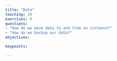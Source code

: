 ```yaml
---
title: "Data"
teaching: 10
exercises: 0
questions:
- "How do we move data to and from an instance?"
- "How do we backup our data?"
objectives:

keypoints:

---
```

